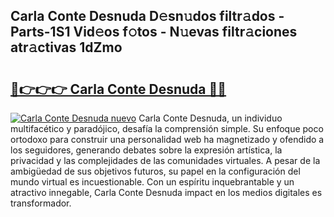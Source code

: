 ## Carla Conte Desnuda D𝚎sn𝚞dos filtr𝚊dos - Parts-1S1 Vid𝚎os f𝚘tos - N𝚞evas filtr𝚊ciones atr𝚊ctivas 1dZmo

# <h2><a href="http://mb7nan.tromn.icu/?c=Carla+Conte+Desnuda">🔗👉👉👉 Carla Conte Desnuda 🔗🔗</a></h2>

[![Carla Conte Desnuda nuevo](https://i.imgur.com/pEAQMta.gif)](http://mb7nan.tromn.icu/?c=Carla+Conte+Desnuda)
Carla Conte Desnuda, un individuo multifacético y paradójico, desafía la comprensión simple. Su enfoque poco ortodoxo para construir una personalidad web ha magnetizado y ofendido a los seguidores, generando debates sobre la expresión artística, la privacidad y las complejidades de las comunidades virtuales. A pesar de la ambigüedad de sus objetivos futuros, su papel en la configuración del mundo virtual es incuestionable. Con un espíritu inquebrantable y un atractivo innegable, Carla Conte Desnuda impact en los medios digitales es transformador.
